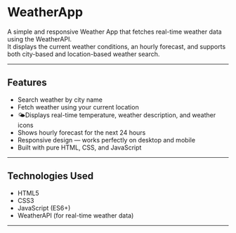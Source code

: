 # WeatherApp 

A simple and responsive Weather App that fetches real-time weather data using the WeatherAPI.  
It displays the current weather conditions, an hourly forecast, and supports both city-based and location-based weather search.

---

## Features 

- Search weather by city name
- Fetch weather using your current location
- 🌤Displays real-time temperature, weather description, and weather icons
- Shows hourly forecast for the next 24 hours
- Responsive design — works perfectly on desktop and mobile
- Built with pure HTML, CSS, and JavaScript

---

## Technologies Used 

- HTML5
- CSS3
- JavaScript (ES6+)
- WeatherAPI (for real-time weather data)

---



